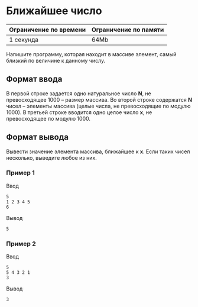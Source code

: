 # Ближайшее число

| Ограничение по времени |  Ограничение по памяти|
|--|--|
| 1 секунда | 64Mb |

Напишите программу, которая находит в массиве элемент, самый близкий по величине к данному числу.

## Формат ввода

В первой строке задается одно натуральное число **N**, не превосходящее 1000 – размер массива. Во второй строке содержатся **N** чисел – элементы массива (целые числа, не превосходящие по модулю 1000). В третьей строке вводится одно целое число **x**, не превосходящее по модулю 1000.

## Формат вывода

Вывести значение элемента массива, ближайшее к **x**. Если таких чисел несколько, выведите любое из них.

### Пример 1

Ввод

    5
    1 2 3 4 5
    6
    
Вывод

    5

### Пример 2

Ввод

    5
    5 4 3 2 1
    3
    
Вывод

    3
